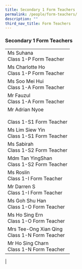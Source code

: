 ```yaml
---
title: Secondary 1 Form Teachers
permalink: /people/form-teachers/
description: ""
third_nav_title: Form Teachers
---
```

### **Secondary 1 Form Teachers**

|  |
|---|
| Ms Suhana<br>Class 1-P Form Teacher |
| Ms Charlotte Ho<br>Class 1-P Form Teacher |
| Ms Soo Mei Hui<br>Class 1-A Form Teacher |
| Mr Fauzul<br>Class 1-A Form Teacher |
| Mr Adrian Nyoe<br><br>Class 1-S1 Form Teacher |
| Ms Lim Siew Yin<br>Class 1-S1 Form Teacher |
| Ms Sabirah<br>Class 1-S2 Form Teacher |
| Mdm Tan YingShan<br>Class 1-S2 Form Teacher |
| Ms Roslin<br>Class 1-I Form Teacher  |
| Mr Darren S<br>Class 1-I Form Teacher |
| Ms Goh Shu Han<br>Class 1-O Form Teacher |
| Ms Ho Sing Ern<br>Class 1-O Form Teacher |
| Mrs Tee-Ong Xian Qing<br> Class 1-N Form Teacher |
| Mr Ho Sing Charn<br> Class 1-N Form Teacher |
|
